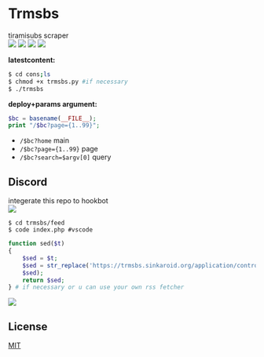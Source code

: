 # Trmsbs  
tiramisubs scraper  
![](https://img.shields.io/badge/codename-tiramisu-ff69b4) ![](https://img.shields.io/github/last-commit/sinkaroid/trmsbs) ![](https://img.shields.io/badge/php-%3E%3D5.3.9-blue.svg) ![](https://img.shields.io/pypi/pyversions/3)  

**latestcontent:**
```sh
$ cd cons;ls
$ chmod +x trmsbs.py #if necessary
$ ./trmsbs
```  
**deploy+params argument:**
```php
$bc = basename(__FILE__);
print "/$bc?page={1..99}"; 
```  
- `/$bc?home` main  
- `/$bc?page={1..99}` page  
- `/$bc?search=$argv[0]` query  

## Discord
integerate this repo to hookbot  
![](https://1.bp.blogspot.com/-7yKAX1JOhtE/XXV7F2PUeBI/AAAAAAAAJro/pt2r3NgRBhUonB4H-nbXpS85jldPPs5kACLcBGAs/s1600/Screenshot_130.png)

```
$ cd trmsbs/feed
$ code index.php #vscode
```  
```php
function sed($t)
{
    $sed = $t;
    $sed = str_replace('https://trmsbs.sinkaroid.org/application/controllers/get.php?anti=', 'yoursite',    
	$sed);
    return $sed;
} # if necessary or u can use your own rss fetcher
```  
![](https://img.shields.io/twitter/follow/sinkaroid?style=social)  

## License
[MIT](https://choosealicense.com/licenses/mit/)
